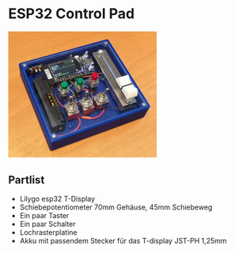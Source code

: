 # ESP32 Control Pad

<img src="img_control_pad.jpg" alt="Putzlok" width="300"/>

## Partlist

* Lilygo esp32 T-Display
* Schiebepotentiometer 70mm Gehäuse, 45mm Schiebeweg
* Ein paar Taster
* Ein paar Schalter
* Lochrasterplatine
* Akku mit passendem Stecker für das T-display JST-PH 1,25mm
